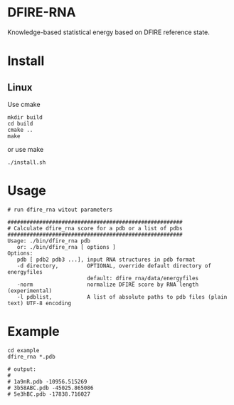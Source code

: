 

# DFIRE-RNA

Knowledge-based statistical energy based on DFIRE reference state.

# Install

## Linux

Use cmake

```
mkdir build
cd build
cmake ..
make
```


or use make

```
./install.sh
```

# Usage

```
# run dfire_rna witout parameters

#######################################################
# Calculate dfire_rna score for a pdb or a list of pdbs
#######################################################
Usage: ./bin/dfire_rna pdb 
   or: ./bin/dfire_rna [ options ] 
Options:
   pdb [ pdb2 pdb3 ...], input RNA structures in pdb format
   -d directory,         OPTIONAL, override default directory of energyfiles
                         default: dfire_rna/data/energyfiles
   -norm                 normalize DFIRE score by RNA length (experimental)
   -l pdblist,           A list of absolute paths to pdb files (plain text) UTF-8 encoding

```


# Example

```
cd example
dfire_rna *.pdb

# output:
#
# 1a9nR.pdb -10956.515269  
# 3b58ABC.pdb -45025.865086  
# 5e3hBC.pdb -17838.716027  
```
